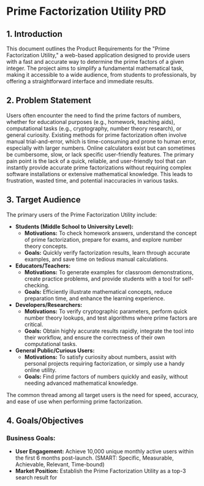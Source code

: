 # Prime Factorization Utility PRD

## 1. Introduction

This document outlines the Product Requirements for the "Prime Factorization Utility," a web-based application designed to provide users with a fast and accurate way to determine the prime factors of a given integer. The project aims to simplify a fundamental mathematical task, making it accessible to a wide audience, from students to professionals, by offering a straightforward interface and immediate results.

## 2. Problem Statement

Users often encounter the need to find the prime factors of numbers, whether for educational purposes (e.g., homework, teaching aids), computational tasks (e.g., cryptography, number theory research), or general curiosity. Existing methods for prime factorization often involve manual trial-and-error, which is time-consuming and prone to human error, especially with larger numbers. Online calculators exist but can sometimes be cumbersome, slow, or lack specific user-friendly features. The primary pain point is the lack of a quick, reliable, and user-friendly tool that can instantly provide accurate prime factorizations without requiring complex software installations or extensive mathematical knowledge. This leads to frustration, wasted time, and potential inaccuracies in various tasks.

## 3. Target Audience

The primary users of the Prime Factorization Utility include:

*   **Students (Middle School to University Level):**
    *   **Motivations:** To check homework answers, understand the concept of prime factorization, prepare for exams, and explore number theory concepts.
    *   **Goals:** Quickly verify factorization results, learn through accurate examples, and save time on tedious manual calculations.
*   **Educators/Teachers:**
    *   **Motivations:** To generate examples for classroom demonstrations, create practice problems, and provide students with a tool for self-checking.
    *   **Goals:** Efficiently illustrate mathematical concepts, reduce preparation time, and enhance the learning experience.
*   **Developers/Researchers:**
    *   **Motivations:** To verify cryptographic parameters, perform quick number theory lookups, and test algorithms where prime factors are critical.
    *   **Goals:** Obtain highly accurate results rapidly, integrate the tool into their workflow, and ensure the correctness of their own computational tasks.
*   **General Public/Curious Users:**
    *   **Motivations:** To satisfy curiosity about numbers, assist with personal projects requiring factorization, or simply use a handy online utility.
    *   **Goals:** Find prime factors of numbers quickly and easily, without needing advanced mathematical knowledge.

The common thread among all target users is the need for speed, accuracy, and ease of use when performing prime factorization.

## 4. Goals/Objectives

### Business Goals:

*   **User Engagement:** Achieve 10,000 unique monthly active users within the first 6 months post-launch. (SMART: Specific, Measurable, Achievable, Relevant, Time-bound)
*   **Market Position:** Establish the Prime Factorization Utility as a top-3 search result for 